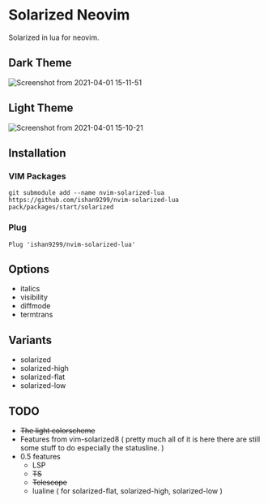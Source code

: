 # Solarized Neovim

Solarized in lua for neovim.

## Dark Theme

![Screenshot from 2021-04-01 15-11-51](https://user-images.githubusercontent.com/47824004/113275791-c9346480-92fc-11eb-8878-2504eda2a5c9.png)


## Light Theme

![Screenshot from 2021-04-01 15-10-21](https://user-images.githubusercontent.com/47824004/113275723-b4f06780-92fc-11eb-97e6-23dce847e0a7.png)

## Installation

### VIM Packages
```
git submodule add --name nvim-solarized-lua https://github.com/ishan9299/nvim-solarized-lua
pack/packages/start/solarized
```

### Plug
```
Plug 'ishan9299/nvim-solarized-lua'
```

## Options
- italics
- visibility
- diffmode
- termtrans

## Variants
- solarized
- solarized-high
- solarized-flat
- solarized-low

## TODO

- ~~The light colorscheme~~
- Features from vim-solarized8 ( pretty much all of it is here there are still some stuff to do especially the
  statusline. )
- 0.5 features
   + LSP
   + ~~TS~~
   + ~~Telescope~~
   + lualine ( for solarized-flat, solarized-high, solarized-low )
